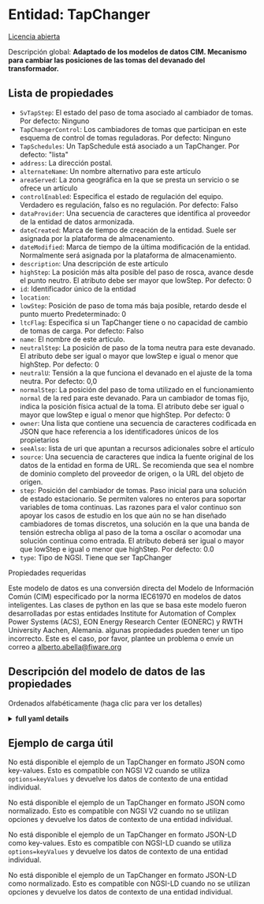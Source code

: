 Entidad: TapChanger  
===================  
[Licencia abierta](https://github.com/smart-data-models//dataModel.EnergyCIM/blob/master/TapChanger/LICENSE.md)  
Descripción global: **Adaptado de los modelos de datos CIM. Mecanismo para cambiar las posiciones de las tomas del devanado del transformador.**  

## Lista de propiedades  

- `SvTapStep`: El estado del paso de toma asociado al cambiador de tomas. Por defecto: Ninguno  - `TapChangerControl`: Los cambiadores de tomas que participan en este esquema de control de tomas reguladoras. Por defecto: Ninguno  - `TapSchedules`: Un TapSchedule está asociado a un TapChanger. Por defecto: "lista"  - `address`: La dirección postal.  - `alternateName`: Un nombre alternativo para este artículo  - `areaServed`: La zona geográfica en la que se presta un servicio o se ofrece un artículo  - `controlEnabled`: Especifica el estado de regulación del equipo.  Verdadero es regulación, falso es no regulación. Por defecto: Falso  - `dataProvider`: Una secuencia de caracteres que identifica al proveedor de la entidad de datos armonizada.  - `dateCreated`: Marca de tiempo de creación de la entidad. Suele ser asignada por la plataforma de almacenamiento.  - `dateModified`: Marca de tiempo de la última modificación de la entidad. Normalmente será asignada por la plataforma de almacenamiento.  - `description`: Una descripción de este artículo  - `highStep`: La posición más alta posible del paso de rosca, avance desde el punto neutro. El atributo debe ser mayor que lowStep. Por defecto: 0  - `id`: Identificador único de la entidad  - `location`:   - `lowStep`: Posición de paso de toma más baja posible, retardo desde el punto muerto Predeterminado: 0  - `ltcFlag`: Especifica si un TapChanger tiene o no capacidad de cambio de tomas de carga. Por defecto: Falso  - `name`: El nombre de este artículo.  - `neutralStep`: La posición de paso de la toma neutra para este devanado. El atributo debe ser igual o mayor que lowStep e igual o menor que highStep. Por defecto: 0  - `neutralU`: Tensión a la que funciona el devanado en el ajuste de la toma neutra. Por defecto: 0,0  - `normalStep`: La posición del paso de toma utilizado en el funcionamiento `normal` de la red para este devanado. Para un cambiador de tomas fijo, indica la posición física actual de la toma. El atributo debe ser igual o mayor que lowStep e igual o menor que highStep. Por defecto: 0  - `owner`: Una lista que contiene una secuencia de caracteres codificada en JSON que hace referencia a los identificadores únicos de los propietarios  - `seeAlso`: lista de uri que apuntan a recursos adicionales sobre el artículo  - `source`: Una secuencia de caracteres que indica la fuente original de los datos de la entidad en forma de URL. Se recomienda que sea el nombre de dominio completo del proveedor de origen, o la URL del objeto de origen.  - `step`: Posición del cambiador de tomas. Paso inicial para una solución de estado estacionario. Se permiten valores no enteros para soportar variables de toma continuas. Las razones para el valor continuo son apoyar los casos de estudio en los que aún no se han diseñado cambiadores de tomas discretos, una solución en la que una banda de tensión estrecha obliga al paso de la toma a oscilar o acomodar una solución continua como entrada. El atributo deberá ser igual o mayor que lowStep e igual o menor que highStep. Por defecto: 0.0  - `type`: Tipo de NGSI. Tiene que ser TapChanger    
Propiedades requeridas  
Este modelo de datos es una conversión directa del Modelo de Información Común (CIM) especificado por la norma IEC61970 en modelos de datos inteligentes. Las clases de python en las que se basa este modelo fueron desarrolladas por estas entidades Institute for Automation of Complex Power Systems (ACS), EON Energy Research Center (EONERC) y RWTH University Aachen, Alemania. algunas propiedades pueden tener un tipo incorrecto. Este es el caso, por favor, plantee un problema o envíe un correo a alberto.abella@fiware.org  
## Descripción del modelo de datos de las propiedades  
Ordenados alfabéticamente (haga clic para ver los detalles)  
<details><summary><strong>full yaml details</strong></summary>    
```yaml  
TapChanger:    
  description: 'Adapted from CIM data models. Mechanism for changing transformer winding tap positions.'    
  properties:    
    SvTapStep:    
      description: 'The tap step state associated with the tap changer. Default: None'    
      type: number    
      x-ngsi:    
        model: https://schema.org/Number    
    TapChangerControl:    
      description: 'The tap changers that participates in this regulating tap control scheme. Default: None'    
      type: number    
      x-ngsi:    
        model: https://schema.org/Number    
    TapSchedules:    
      description: 'A TapSchedule is associated with a TapChanger. Default: "list"'    
      type: number    
      x-ngsi:    
        model: https://schema.org/Number    
    address:    
      description: 'The mailing address.'    
      properties:    
        addressCountry:    
          description: 'Property. The country. For example, Spain. Model:''https://schema.org/Text'''    
          type: string    
        addressLocality:    
          description: 'Property. The locality in which the street address is, and which is in the region. Model:''https://schema.org/Text'''    
          type: string    
        addressRegion:    
          description: 'Property. The region in which the locality is, and which is in the country. Model:''https://schema.org/Text'''    
          type: string    
        areaServed:    
          description: 'Property. The geographic area where a service or offered item is provided. Model:''https://schema.org/Text'''    
          type: string    
        postOfficeBoxNumber:    
          description: 'Property. The post office box number for PO box addresses. For example, Spain. Model:''https://schema.org/Text'''    
          type: string    
        postalCode:    
          description: 'Property. The postal code. For example, Spain. Model:''https://schema.org/Text'''    
          type: string    
        streetAddress:    
          description: 'Property. The street address. Model:''https://schema.org/Text'''    
          type: string    
      type: Property    
    alternateName:    
      description: 'An alternative name for this item'    
      type: Property    
    areaServed:    
      description: 'The geographic area where a service or offered item is provided'    
      type: Property    
      x-ngsi:    
        model: https://schema.org/Text    
    controlEnabled:    
      description: 'Specifies the regulation status of the equipment.  True is regulating, false is not regulating. Default: False'    
      type: number    
      x-ngsi:    
        model: https://schema.org/Number    
    dataProvider:    
      description: 'A sequence of characters identifying the provider of the harmonised data entity.'    
      type: Property    
    dateCreated:    
      description: 'Entity creation timestamp. This will usually be allocated by the storage platform.'    
      format: date-time    
      type: Property    
    dateModified:    
      description: 'Timestamp of the last modification of the entity. This will usually be allocated by the storage platform.'    
      format: date-time    
      type: Property    
    description:    
      description: 'A description of this item'    
      type: Property    
    highStep:    
      description: 'Highest possible tap step position, advance from neutral. The attribute shall be greater than lowStep. Default: 0'    
      type: number    
      x-ngsi:    
        model: https://schema.org/Number    
    id:    
      anyOf: &tapchanger_-_properties_-_owner_-_items_-_anyof    
        - description: 'Property. Identifier format of any NGSI entity'    
          maxLength: 256    
          minLength: 1    
          pattern: ^[\w\-\.\{\}\$\+\*\[\]`|~^@!,:\\]+$    
          type: string    
        - description: 'Property. Identifier format of any NGSI entity'    
          format: uri    
          type: string    
      description: 'Unique identifier of the entity'    
      type: Property    
    location:    
      $id: https://geojson.org/schema/Geometry.json    
      $schema: "http://json-schema.org/draft-07/schema#"    
      oneOf:    
        - properties:    
            bbox:    
              items:    
                type: number    
              minItems: 4    
              type: array    
            coordinates:    
              items:    
                type: number    
              minItems: 2    
              type: array    
            type:    
              enum:    
                - Point    
              type: string    
          required:    
            - type    
            - coordinates    
          title: 'GeoJSON Point'    
          type: object    
        - properties:    
            bbox:    
              items:    
                type: number    
              minItems: 4    
              type: array    
            coordinates:    
              items:    
                items:    
                  type: number    
                minItems: 2    
                type: array    
              minItems: 2    
              type: array    
            type:    
              enum:    
                - LineString    
              type: string    
          required:    
            - type    
            - coordinates    
          title: 'GeoJSON LineString'    
          type: object    
        - properties:    
            bbox:    
              items:    
                type: number    
              minItems: 4    
              type: array    
            coordinates:    
              items:    
                items:    
                  items:    
                    type: number    
                  minItems: 2    
                  type: array    
                minItems: 4    
                type: array    
              type: array    
            type:    
              enum:    
                - Polygon    
              type: string    
          required:    
            - type    
            - coordinates    
          title: 'GeoJSON Polygon'    
          type: object    
        - properties:    
            bbox:    
              items:    
                type: number    
              minItems: 4    
              type: array    
            coordinates:    
              items:    
                items:    
                  type: number    
                minItems: 2    
                type: array    
              type: array    
            type:    
              enum:    
                - MultiPoint    
              type: string    
          required:    
            - type    
            - coordinates    
          title: 'GeoJSON MultiPoint'    
          type: object    
        - properties:    
            bbox:    
              items:    
                type: number    
              minItems: 4    
              type: array    
            coordinates:    
              items:    
                items:    
                  items:    
                    type: number    
                  minItems: 2    
                  type: array    
                minItems: 2    
                type: array    
              type: array    
            type:    
              enum:    
                - MultiLineString    
              type: string    
          required:    
            - type    
            - coordinates    
          title: 'GeoJSON MultiLineString'    
          type: object    
        - properties:    
            bbox:    
              items:    
                type: number    
              minItems: 4    
              type: array    
            coordinates:    
              items:    
                items:    
                  items:    
                    items:    
                      type: number    
                    minItems: 2    
                    type: array    
                  minItems: 4    
                  type: array    
                type: array    
              type: array    
            type:    
              enum:    
                - MultiPolygon    
              type: string    
          required:    
            - type    
            - coordinates    
          title: 'GeoJSON MultiPolygon'    
          type: object    
      title: 'GeoJSON Geometry'    
    lowStep:    
      description: 'Lowest possible tap step position, retard from neutral Default: 0'    
      type: number    
      x-ngsi:    
        model: https://schema.org/Number    
    ltcFlag:    
      description: 'Specifies whether or not a TapChanger has load tap changing capabilities. Default: False'    
      type: number    
      x-ngsi:    
        model: https://schema.org/Number    
    name:    
      description: 'The name of this item.'    
      type: Property    
    neutralStep:    
      description: 'The neutral tap step position for this winding. The attribute shall be equal or greater than lowStep and equal or less than highStep. Default: 0'    
      type: number    
      x-ngsi:    
        model: https://schema.org/Number    
    neutralU:    
      description: 'Voltage at which the winding operates at the neutral tap setting. Default: 0.0'    
      type: number    
      x-ngsi:    
        model: https://schema.org/Number    
    normalStep:    
      description: 'The tap step position used in `normal` network operation for this winding. For a `Fixed` tap changer indicates the current physical tap setting. The attribute shall be equal or greater than lowStep and equal or less than highStep. Default: 0'    
      type: number    
      x-ngsi:    
        model: https://schema.org/Number    
    owner:    
      description: 'A List containing a JSON encoded sequence of characters referencing the unique Ids of the owner(s)'    
      items:    
        anyOf: *tapchanger_-_properties_-_owner_-_items_-_anyof    
        description: 'Property. Unique identifier of the entity'    
      type: Property    
    seeAlso:    
      description: 'list of uri pointing to additional resources about the item'    
      oneOf:    
        - items:    
            - format: uri    
              type: string    
          minItems: 1    
          type: array    
        - format: uri    
          type: string    
      type: Property    
    source:    
      description: 'A sequence of characters giving the original source of the entity data as a URL. Recommended to be the fully qualified domain name of the source provider, or the URL to the source object.'    
      type: Property    
    step:    
      description: 'Tap changer position. Starting step for a steady state solution. Non integer values are allowed to support continuous tap variables. The reasons for continuous value are to support study cases where no discrete tap changers has yet been designed, a solutions where a narrow voltage band force the tap step to oscillate or accommodate for a continuous solution as input. The attribute shall be equal or greater than lowStep and equal or less than highStep. Default: 0.0'    
      type: number    
      x-ngsi:    
        model: https://schema.org/Number    
    type:    
      description: 'NGSI type. It has to be TapChanger'    
      enum:    
        - TapChanger    
      type: Property    
  required: []    
  type: object    
```  
</details>    
## Ejemplo de carga útil  
No está disponible el ejemplo de un TapChanger en formato JSON como key-values. Esto es compatible con NGSI V2 cuando se utiliza `options=keyValues` y devuelve los datos de contexto de una entidad individual.  
No está disponible el ejemplo de un TapChanger en formato JSON como normalizado. Esto es compatible con NGSI V2 cuando no se utilizan opciones y devuelve los datos de contexto de una entidad individual.  
No está disponible el ejemplo de un TapChanger en formato JSON-LD como key-values. Esto es compatible con NGSI-LD cuando se utiliza `options=keyValues` y devuelve los datos de contexto de una entidad individual.  
No está disponible el ejemplo de un TapChanger en formato JSON-LD como normalizado. Esto es compatible con NGSI-LD cuando no se utilizan opciones y devuelve los datos de contexto de una entidad individual.  
